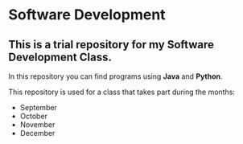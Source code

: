 # Software Development
## This is a trial repository for my Software Development Class.  

In this repository you can find programs using **Java** and **Python**.

This repository is used for a class that takes part during the months:
* September
* October
* November
* December
